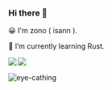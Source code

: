 
### Hi there 👋
😀 I'm zono ( isann ).

🌱 I’m currently learning Rust.

<a href="https://github.com/anuraghazra/github-readme-stats">
  <img align="left" src="https://github-readme-stats.vercel.app/api?username=isann&count_private=true&show_icons=true" />
</a>
<a href="https://github.com/anuraghazra/github-readme-stats">
  <img align="left" src="https://github-readme-stats.vercel.app/api/top-langs/?username=isann&layout=compact&langs_count=20&exclude_repo=template_slim3_velocity_jsonic" />
</a>

<br>

![eye-cathing](https://photo.isann.info/wp-content/uploads/2019/04/R0004897-1024x678.jpeg "title")
